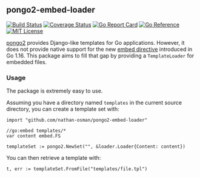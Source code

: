 ## pongo2-embed-loader

[![Build Status](https://travis-ci.com/nathan-osman/pongo2-embed-loader.svg?branch=main)](https://travis-ci.com/nathan-osman/pongo2-embed-loader)
[![Coverage Status](https://coveralls.io/repos/github/nathan-osman/pongo2-embed-loader/badge.svg?branch=main)](https://coveralls.io/github/nathan-osman/pongo2-embed-loader?branch=main)
[![Go Report Card](https://goreportcard.com/badge/github.com/nathan-osman/pongo2-embed-loader)](https://goreportcard.com/report/github.com/nathan-osman/pongo2-embed-loader)
[![Go Reference](https://pkg.go.dev/badge/github.com/nathan-osman/pongo2-embed-loader.svg)](https://pkg.go.dev/github.com/nathan-osman/pongo2-embed-loader)
[![MIT License](http://img.shields.io/badge/license-MIT-9370d8.svg?style=flat)](http://opensource.org/licenses/MIT)

[pongo2](https://github.com/flosch/pongo2) provides Django-like templates for Go applications. However, it does not provide native support for the new [embed directive](https://pkg.go.dev/embed) introduced in Go 1.16. This package aims to fill that gap by providing a `TemplateLoader` for embedded files.

### Usage

The package is extremely easy to use.

Assuming you have a directory named `templates` in the current source directory, you can create a template set with:

```golang
import "github.com/nathan-osman/pongo2-embed-loader"

//go:embed templates/*
var content embed.FS

templateSet := pongo2.NewSet("", &loader.Loader{Content: content})
```

You can then retrieve a template with:

```golang
t, err := templateSet.FromFile("templates/file.tpl")
```

